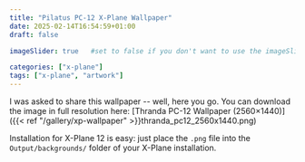 ```yaml
---
title: "Pilatus PC-12 X-Plane Wallpaper"
date: 2025-02-14T16:54:59+01:00
draft: false

imageSlider: true   #set to false if you don't want to use the imageSlider but a featuredImage

categories: ["x-plane"]
tags: ["x-plane", "artwork"]
---
```

I was asked to share this wallpaper -- well, here you go. You can download the image
in full resolution here:
[Thranda PC-12 Wallpaper (2560&times;1440)]({{< ref "/gallery/xp-wallpaper" >}}thranda_pc12_2560x1440.png)

Installation for X-Plane 12 is easy: just place the `.png` file into the
`Output/backgrounds/` folder of your X-Plane installation.
